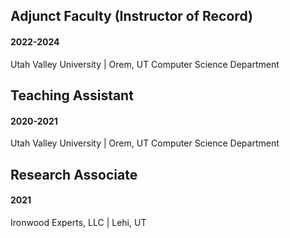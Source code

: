## Adjunct Faculty (Instructor of Record)

#### 2022-2024

Utah Valley University | Orem, UT
Computer Science Department

## Teaching Assistant

#### 2020-2021

Utah Valley University | Orem, UT
Computer Science Department

## Research Associate

#### 2021

Ironwood Experts, LLC | Lehi, UT
